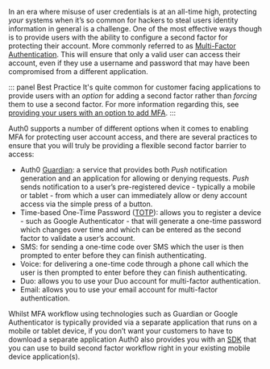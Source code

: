 In an era where misuse of user credentials is at an all-time high, protecting _your_ systems when it’s so common for hackers to steal users identity information in general is a challenge. One of the most effective ways though is to provide users with the ability to configure a second factor for protecting their account. More commonly referred to as [Multi-Factor Authentication](/mfa). This will ensure that only a valid user can access their account, even if they use a username and password that may have been compromised from a different application.

::: panel Best Practice
It's quite common for customer facing applications to provide users with an _option_ for adding a second factor rather than _forcing_ them to use a second factor. For more information regarding this, see [providing your users with an option to add MFA](https://auth0.com/learn/multifactor-authentication-customers/).
:::

Auth0 supports a number of different options when it comes to enabling MFA for protecting user account access, and there are several practices to ensure that you will truly be providing a flexible second factor barrier to access:

* Auth0 [Guardian](https://auth0.com/multifactor-authentication): a service that provides both _Push_ notification generation and an application for allowing or denying requests. _Push_ sends notification to a user’s pre-registered device - typically a mobile or tablet - from which a user can immediately allow or deny account access via the simple press of a button.
* Time-based One-Time Password ([TOTP](https://auth0.com/blog/from-theory-to-practice-adding-two-factor-to-node-dot-js/)): allows you to register a device - such as Google Authenticator - that will generate a one-time password which changes over time and which can be entered as the second factor to validate a user’s account.
* SMS: for sending a one-time code over SMS which the user is then prompted to enter before they can finish authenticating.
* Voice: for delivering a one-time code through a phone call which the user is then prompted to enter before they can finish authenticating.
* Duo: allows you to use your Duo account for multi-factor authentication.
* Email: allows you to use your email account for multi-factor authentication.

Whilst MFA workflow using technologies such as Guardian or Google Authenticator is typically provided via a separate application that runs on a mobile or tablet device, if you don’t want your customers to have to download a separate application Auth0 also provides you with an [SDK](https://auth0.com/blog/announcing-guardian-whitelabel-sdk/) that you can use to build second factor workflow right in your existing mobile device application(s).
